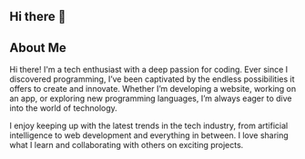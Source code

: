 ## Hi there 👋

## About Me

Hi there! I'm a tech enthusiast with a deep passion for coding. Ever since I discovered programming, I’ve been captivated by the endless possibilities it offers to create and innovate. Whether I’m developing a website, working on an app, or exploring new programming languages, I’m always eager to dive into the world of technology.

I enjoy keeping up with the latest trends in the tech industry, from artificial intelligence to web development and everything in between. I love sharing what I learn and collaborating with others on exciting projects. 
